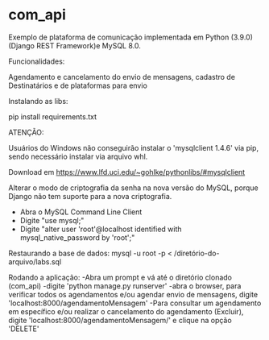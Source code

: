 # com_api
Exemplo de plataforma de comunicação implementada em Python (3.9.0) (Django REST Framework)e MySQL 8.0.

Funcionalidades:

Agendamento e cancelamento do envio de mensagens, cadastro de Destinatários e de plataformas para envio

Instalando as libs:

pip install requirements.txt

ATENÇÃO:

Usuários do Windows não conseguirão instalar o 'mysqlclient 1.4.6' via pip, sendo necessário instalar via arquivo whl. 

Download em https://www.lfd.uci.edu/~gohlke/pythonlibs/#mysqlclient

Alterar o modo de criptografia da senha na nova versão do MySQL, porque Django não tem suporte para a nova criptografia.

- Abra o MySQL Command Line Client
- Digite "use mysql;"
- Digite "alter user 'root'@localhost identified with mysql_native_password by 'root';"

Restaurando a base de dados:
mysql -u root -p < /diretório-do-arquivo/labs.sql

Rodando a aplicação:
	-Abra um prompt e vá até o diretório clonado (com_api)
	-digite 'python manage.py runserver'
	-abra o browser, para verificar todos os agendamentos e/ou agendar envio de mensagens, digite 'localhost:8000/agendamentoMensagem'
	-Para consultar um agendamento em específico e/ou realizar o cancelamento do agendamento (Excluir), digite 'localhost:8000/agendamentoMensagem/<id>' e clique na opção 'DELETE'